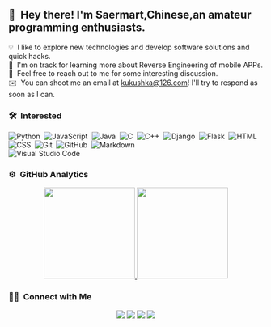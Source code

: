  ## 👋 &nbsp;Hey there! I'm Saermart,Chinese,an amateur programming enthusiasts.


💡 &nbsp;I like to explore new technologies and develop software solutions and quick hacks.\
🌱 &nbsp;I'm on track for learning more about Reverse Engineering of mobile APPs.\
💬 &nbsp;Feel free to reach out to me  for some interesting discussion.\
✉️ &nbsp;You can shoot me an email at kukushka@126.com! I'll try to respond as soon as I can.



### 🛠 &nbsp;Interested

![Python](https://img.shields.io/badge/-Python-05122A?style=flat&logo=python)&nbsp;
![JavaScript](https://img.shields.io/badge/-JavaScript-05122A?style=flat&logo=javascript)&nbsp;
![Java](https://img.shields.io/badge/-Java-05122A?style=flat&logo=Java&logoColor=FFA518)&nbsp;
![C](https://img.shields.io/badge/-C-05122A?style=flat&logo=C&logoColor=A8B9CC)&nbsp;
![C++](https://img.shields.io/badge/-C++-05122A?style=flat&logo=C%2B%2B&logoColor=00599C)&nbsp;
![Django](https://img.shields.io/badge/-Django-05122A?style=flat&logo=django&logoColor=092E20)&nbsp;
![Flask](https://img.shields.io/badge/-Flask-05122A?style=flat&logo=flask)&nbsp;
![HTML](https://img.shields.io/badge/-HTML-05122A?style=flat&logo=HTML5)&nbsp;
![CSS](https://img.shields.io/badge/-CSS-05122A?style=flat&logo=CSS3&logoColor=1572B6)&nbsp;
![Git](https://img.shields.io/badge/-Git-05122A?style=flat&logo=git)&nbsp;
![GitHub](https://img.shields.io/badge/-GitHub-05122A?style=flat&logo=github)&nbsp;
![Markdown](https://img.shields.io/badge/-Markdown-05122A?style=flat&logo=markdown)\
![Visual Studio Code](https://img.shields.io/badge/-Visual%20Studio%20Code-05122A?style=flat&logo=visual-studio-code&logoColor=007ACC)&nbsp;


### ⚙️ &nbsp;GitHub Analytics

<p align="center">
<a href="https://github.com/saermart">
  <img height="180em" src="https://github-readme-stats-eight-theta.vercel.app/api?username=saermart&show_icons=true&theme=dracula&include_all_commits=true&count_private=true"/>
  <img height="180em" src="https://github-readme-stats-eight-theta.vercel.app/api/top-langs/?username=saermart&layout=compact&langs_count=8&theme=dracula"/>
</a>
</p>

### 🤝🏻 &nbsp;Connect with Me

<p align="center">
<a href="mailto:kukushka@126.com"><img src="https://img.shields.io/badge/-kukushka@126.com-EA4335?style=flat&logo=gmail&logoColor=white"/></a>
<a href=""><img src="https://img.shields.io/badge/%20-saermart-lightgrey?logo=wechat&Color=white"/></a>
<a href="http://wpa.qq.com/msgrd?v=3&uin=949779859&site=qq&menu=yes"><img src="https://img.shields.io/badge/-@949779859-BD081C?style=flat&logo=qq&logoColor=white"/></a>
<a href="https://weibo.com/u/7751075499"><img src="https://img.shields.io/badge/-@saermart-important?style=flat&logo=sinaweibo&logoColor=white"/></a>
</p>

 




